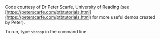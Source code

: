 Code courtesy of Dr Peter Scarfe, University of Reading (see [https://peterscarfe.com/ptbtutorials.html](https://peterscarfe.com/ptbtutorials.html) for more useful demos created by Peter).

To run, type `stroop` in the command line.
